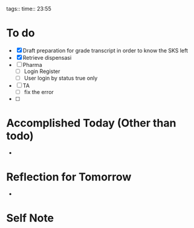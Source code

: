tags:: 
time:: 23:55

# To do
- [x] Draft preparation for grade transcript in order to know the SKS left
- [x] Retrieve dispensasi
- [ ] Pharma
	- [ ] Login Register
	- [ ] User login by status true only
- [ ] TA
	- [ ] fix the error
- [ ] 

# Accomplished Today (Other than todo)
- 

# Reflection for Tomorrow
- 

# Self Note